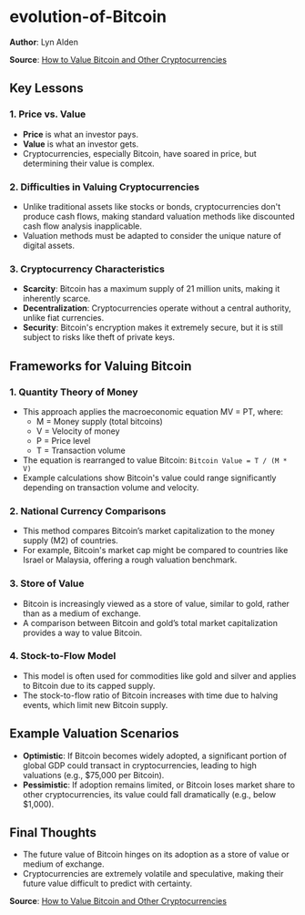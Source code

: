 # evolution-of-Bitcoin

**Author**: Lyn Alden

**Source**: [How to Value Bitcoin and Other Cryptocurrencies](https://www.lynalden.com/cryptocurrencies/)

## Key Lessons

### 1. **Price vs. Value**
- **Price** is what an investor pays.
- **Value** is what an investor gets.
- Cryptocurrencies, especially Bitcoin, have soared in price, but determining their value is complex.

### 2. **Difficulties in Valuing Cryptocurrencies**
- Unlike traditional assets like stocks or bonds, cryptocurrencies don't produce cash flows, making standard valuation methods like discounted cash flow analysis inapplicable.
- Valuation methods must be adapted to consider the unique nature of digital assets.

### 3. **Cryptocurrency Characteristics**
- **Scarcity**: Bitcoin has a maximum supply of 21 million units, making it inherently scarce.
- **Decentralization**: Cryptocurrencies operate without a central authority, unlike fiat currencies.
- **Security**: Bitcoin's encryption makes it extremely secure, but it is still subject to risks like theft of private keys.

## Frameworks for Valuing Bitcoin

### 1. **Quantity Theory of Money**
- This approach applies the macroeconomic equation MV = PT, where:
  - M = Money supply (total bitcoins)
  - V = Velocity of money
  - P = Price level
  - T = Transaction volume
- The equation is rearranged to value Bitcoin: `Bitcoin Value = T / (M * V)`
- Example calculations show Bitcoin's value could range significantly depending on transaction volume and velocity.

### 2. **National Currency Comparisons**
- This method compares Bitcoin’s market capitalization to the money supply (M2) of countries.
- For example, Bitcoin's market cap might be compared to countries like Israel or Malaysia, offering a rough valuation benchmark.

### 3. **Store of Value**
- Bitcoin is increasingly viewed as a store of value, similar to gold, rather than as a medium of exchange.
- A comparison between Bitcoin and gold’s total market capitalization provides a way to value Bitcoin.

### 4. **Stock-to-Flow Model**
- This model is often used for commodities like gold and silver and applies to Bitcoin due to its capped supply.
- The stock-to-flow ratio of Bitcoin increases with time due to halving events, which limit new Bitcoin supply.
  
## Example Valuation Scenarios

- **Optimistic**: If Bitcoin becomes widely adopted, a significant portion of global GDP could transact in cryptocurrencies, leading to high valuations (e.g., $75,000 per Bitcoin).
- **Pessimistic**: If adoption remains limited, or Bitcoin loses market share to other cryptocurrencies, its value could fall dramatically (e.g., below $1,000).

## Final Thoughts
- The future value of Bitcoin hinges on its adoption as a store of value or medium of exchange.
- Cryptocurrencies are extremely volatile and speculative, making their future value difficult to predict with certainty.

**Source**: [How to Value Bitcoin and Other Cryptocurrencies](https://www.lynalden.com/cryptocurrencies/)

